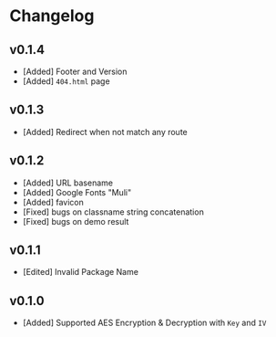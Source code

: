 # Changelog

## v0.1.4

- [Added] Footer and Version
- [Added] `404.html` page

## v0.1.3

- [Added] Redirect when not match any route

## v0.1.2

- [Added] URL basename
- [Added] Google Fonts "Muli"
- [Added] favicon
- [Fixed] bugs on classname string concatenation
- [Fixed] bugs on demo result

## v0.1.1

- [Edited] Invalid Package Name

## v0.1.0

- [Added] Supported AES Encryption & Decryption with `Key` and `IV`
